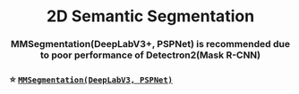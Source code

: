 <div align="center">

# 2D Semantic Segmentation

### MMSegmentation(DeepLabV3+, PSPNet) is recommended due to poor performance of Detectron2(Mask R-CNN)

</div>

### ⭐ [`MMSegmentation(DeepLabV3, PSPNet)`](https://github.com/the0807/Autonomous-Driving-Model/tree/master/segment/mmseg)
